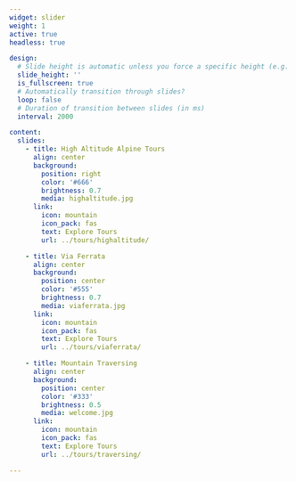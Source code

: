 ```yaml
---
widget: slider
weight: 1
active: true
headless: true

design:
  # Slide height is automatic unless you force a specific height (e.g. '400px')
  slide_height: ''
  is_fullscreen: true
  # Automatically transition through slides?
  loop: false
  # Duration of transition between slides (in ms)
  interval: 2000

content:
  slides:
    - title: High Altitude Alpine Tours
      align: center
      background:
        position: right
        color: '#666'
        brightness: 0.7
        media: highaltitude.jpg
      link:
        icon: mountain
        icon_pack: fas
        text: Explore Tours
        url: ../tours/highaltitude/

    - title: Via Ferrata
      align: center
      background:
        position: center
        color: '#555'
        brightness: 0.7
        media: viaferrata.jpg
      link:
        icon: mountain
        icon_pack: fas
        text: Explore Tours
        url: ../tours/viaferrata/

    - title: Mountain Traversing
      align: center
      background:
        position: center
        color: '#333'
        brightness: 0.5
        media: welcome.jpg
      link:
        icon: mountain
        icon_pack: fas
        text: Explore Tours
        url: ../tours/traversing/

---
```

